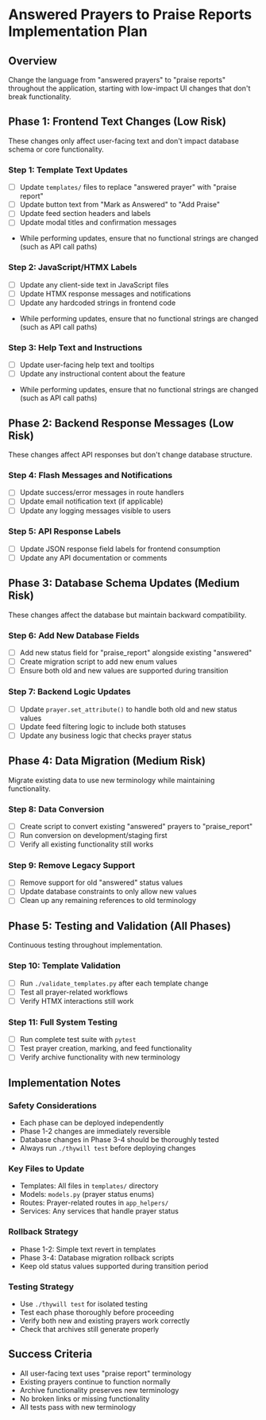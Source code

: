# Answered Prayers to Praise Reports Implementation Plan

## Overview
Change the language from "answered prayers" to "praise reports" throughout the application, starting with low-impact UI changes that don't break functionality.

## Phase 1: Frontend Text Changes (Low Risk)
These changes only affect user-facing text and don't impact database schema or core functionality.

### Step 1: Template Text Updates
- [ ] Update `templates/` files to replace "answered prayer" with "praise report"
- [ ] Update button text from "Mark as Answered" to "Add Praise"
- [ ] Update feed section headers and labels
- [ ] Update modal titles and confirmation messages
- While performing updates, ensure that no functional strings are changed (such as API call paths)

### Step 2: JavaScript/HTMX Labels
- [ ] Update any client-side text in JavaScript files
- [ ] Update HTMX response messages and notifications
- [ ] Update any hardcoded strings in frontend code
- While performing updates, ensure that no functional strings are changed (such as API call paths)

### Step 3: Help Text and Instructions
- [ ] Update user-facing help text and tooltips
- [ ] Update any instructional content about the feature
- While performing updates, ensure that no functional strings are changed (such as API call paths)

## Phase 2: Backend Response Messages (Low Risk)
These changes affect API responses but don't change database structure.

### Step 4: Flash Messages and Notifications
- [ ] Update success/error messages in route handlers
- [ ] Update email notification text (if applicable)
- [ ] Update any logging messages visible to users

### Step 5: API Response Labels
- [ ] Update JSON response field labels for frontend consumption
- [ ] Update any API documentation or comments

## Phase 3: Database Schema Updates (Medium Risk)
These changes affect the database but maintain backward compatibility.

### Step 6: Add New Database Fields
- [ ] Add new status field for "praise_report" alongside existing "answered"
- [ ] Create migration script to add new enum values
- [ ] Ensure both old and new values are supported during transition

### Step 7: Backend Logic Updates
- [ ] Update `prayer.set_attribute()` to handle both old and new status values
- [ ] Update feed filtering logic to include both statuses
- [ ] Update any business logic that checks prayer status

## Phase 4: Data Migration (Medium Risk)
Migrate existing data to use new terminology while maintaining functionality.

### Step 8: Data Conversion
- [ ] Create script to convert existing "answered" prayers to "praise_report"
- [ ] Run conversion on development/staging first
- [ ] Verify all existing functionality still works

### Step 9: Remove Legacy Support
- [ ] Remove support for old "answered" status values
- [ ] Update database constraints to only allow new values
- [ ] Clean up any remaining references to old terminology

## Phase 5: Testing and Validation (All Phases)
Continuous testing throughout implementation.

### Step 10: Template Validation
- [ ] Run `./validate_templates.py` after each template change
- [ ] Test all prayer-related workflows
- [ ] Verify HTMX interactions still work

### Step 11: Full System Testing
- [ ] Run complete test suite with `pytest`
- [ ] Test prayer creation, marking, and feed functionality
- [ ] Verify archive functionality with new terminology

## Implementation Notes

### Safety Considerations
- Each phase can be deployed independently
- Phase 1-2 changes are immediately reversible
- Database changes in Phase 3-4 should be thoroughly tested
- Always run `./thywill test` before deploying changes

### Key Files to Update
- Templates: All files in `templates/` directory
- Models: `models.py` (prayer status enums)
- Routes: Prayer-related routes in `app_helpers/`
- Services: Any services that handle prayer status

### Rollback Strategy
- Phase 1-2: Simple text revert in templates
- Phase 3-4: Database migration rollback scripts
- Keep old status values supported during transition period

### Testing Strategy
- Use `./thywill test` for isolated testing
- Test each phase thoroughly before proceeding
- Verify both new and existing prayers work correctly
- Check that archives still generate properly

## Success Criteria
- All user-facing text uses "praise report" terminology
- Existing prayers continue to function normally
- Archive functionality preserves new terminology
- No broken links or missing functionality
- All tests pass with new terminology